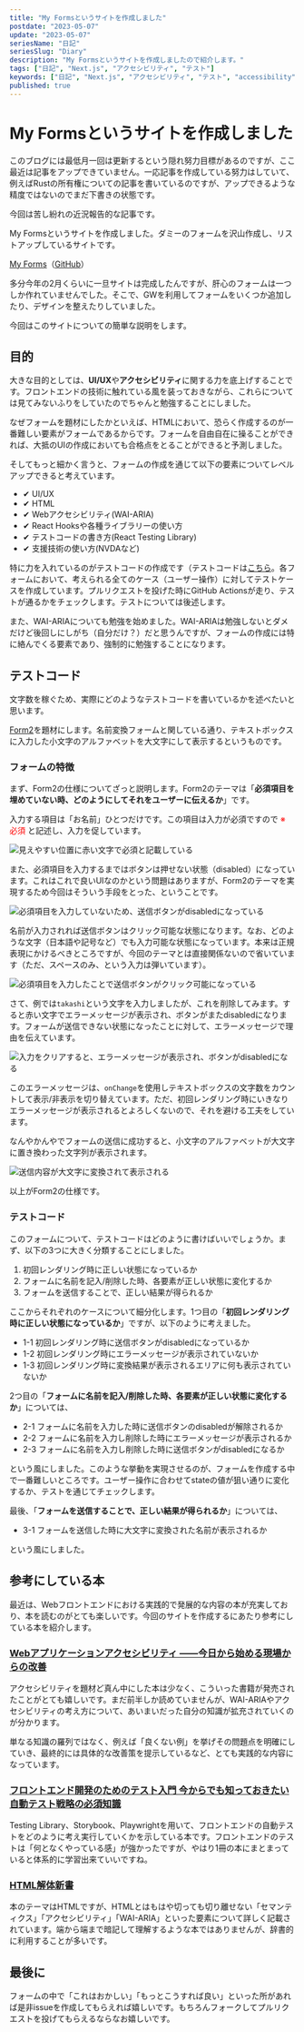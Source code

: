 ```yaml
---
title: "My Formsというサイトを作成しました"
postdate: "2023-05-07"
update: "2023-05-07"
seriesName: "日記"
seriesSlug: "Diary"
description: "My Formsというサイトを作成しましたので紹介します。"
tags: ["日記", "Next.js", "アクセシビリティ", "テスト"]
keywords: ["日記", "Next.js", "アクセシビリティ", "テスト", "accessibility", "test", "React Testing Library"]
published: true
---
```


# My Formsというサイトを作成しました

このブログには最低月一回は更新するという隠れ努力目標があるのですが、ここ最近は記事をアップできていません。一応記事を作成している努力はしていて、例えばRustの所有権についての記事を書いているのですが、アップできるような精度ではないのでまだ下書きの状態です。

今回は苦し紛れの近況報告的な記事です。

My Formsというサイトを作成しました。ダミーのフォームを沢山作成し、リストアップしているサイトです。

[My Forms](https://myforms.toriwatari.work/)（[GitHub](https://github.com/kento-yoshidu/MyForms)）

多分今年の2月くらいに一旦サイトは完成したんですが、肝心のフォームは一つしか作れていませんでした。そこで、GWを利用してフォームをいくつか追加したり、デザインを整えたりしていました。

今回はこのサイトについての簡単な説明をします。

## 目的

大きな目的としては、**UI/UX**や**アクセシビリティ**に関する力を底上げすることです。フロントエンドの技術に触れている風を装っておきながら、これらについては見てみないふりをしていたのでちゃんと勉強することにしました。

なぜフォームを題材にしたかといえば、HTMLにおいて、恐らく作成するのが一番難しい要素がフォームであるからです。フォームを自由自在に操ることができれば、大抵のUIの作成においても合格点をとることができると予測しました。

そしてもっと細かく言うと、フォームの作成を通じて以下の要素についてレベルアップできると考えています。

- ✔ UI/UX
- ✔ HTML
- ✔ Webアクセシビリティ(WAI-ARIA)
- ✔ React Hooksや各種ライブラリーの使い方
- ✔ テストコードの書き方(React Testing Library)
- ✔ 支援技術の使い方(NVDAなど)

特に力を入れているのがテストコードの作成です（テストコードは[こちら](https://github.com/kento-yoshidu/MyForms/tree/main/__tests__）で確認できます)。各フォームにおいて、考えられる全てのケース（ユーザー操作）に対してテストケースを作成しています。プルリクエストを投げた時にGitHub Actionsが走り、テストが通るかをチェックします。テストについては後述します。

また、WAI-ARIAについても勉強を始めました。WAI-ARIAは勉強しないとダメだけど後回しにしがち（自分だけ？）だと思うんですが、フォームの作成には特に絡んでくる要素であり、強制的に勉強することになります。

## テストコード

文字数を稼ぐため、実際にどのようなテストコードを書いているかを述べたいと思います。

[Form2](https://myforms.toriwatari.work/form2)を題材にします。名前変換フォームと関している通り、テキストボックスに入力した小文字のアルファベットを大文字にして表示するというものです。

### フォームの特徴

まず、Form2の仕様についてざっと説明します。Form2のテーマは「**必須項目を埋めていない時、どのようにしてそれをユーザーに伝えるか**」です。

入力する項目は「お名前」ひとつだけです。この項目は入力が必須ですので <span style="color: red">※ 必須</span> と記述し、入力を促しています。

![見えやすい位置に赤い文字で必須と記載している](./images/image01.png)

また、必須項目を入力するまではボタンは押せない状態（disabled）になっています。これはこれで良いUIなのかという問題はありますが、Form2のテーマを実現するため今回はそういう手段をとった、ということです。

![必須項目を入力していないため、送信ボタンがdisabledになっている](./images/image02.png)

名前が入力されれば送信ボタンはクリック可能な状態になります。なお、どのような文字（日本語や記号など）でも入力可能な状態になっています。本来は正規表現にかけるべきところですが、今回のテーマとは直接関係ないので省いています（ただ、スペースのみ、という入力は弾いています）。

![必須項目を入力したことで送信ボタンがクリック可能になっている](./images/image03.png)

さて、例では`takashi`という文字を入力しましたが、これを削除してみます。すると赤い文字でエラーメッセージが表示され、ボタンがまたdisabledになります。フォームが送信できない状態になったことに対して、エラーメッセージで理由を伝えています。

![入力をクリアすると、エラーメッセージが表示され、ボタンがdisabledになる](./images/image04.png)

このエラーメッセージは、`onChange`を使用しテキストボックスの文字数をカウントして表示/非表示を切り替えています。ただ、初回レンダリング時にいきなりエラーメッセージが表示されるとよろしくないので、それを避ける工夫をしています。

なんやかんやでフォームの送信に成功すると、小文字のアルファベットが大文字に置き換わった文字列が表示されます。

![送信内容が大文字に変換されて表示される](./images/image05.png)

以上がForm2の仕様です。

### テストコード

このフォームについて、テストコードはどのように書けばいいでしょうか。まず、以下の3つに大きく分類することにしました。

1. 初回レンダリング時に正しい状態になっているか
2. フォームに名前を記入/削除した時、各要素が正しい状態に変化するか
3. フォームを送信することで、正しい結果が得られるか

ここからそれぞれのケースについて細分化します。1つ目の「**初回レンダリング時に正しい状態になっているか**」ですが、以下のように考えました。

- 1-1 初回レンダリング時に送信ボタンがdisabledになっているか
- 1-2 初回レンダリング時にエラーメッセージが表示されていないか
- 1-3 初回レンダリング時に変換結果が表示されるエリアに何も表示されていないか

2つ目の「**フォームに名前を記入/削除した時、各要素が正しい状態に変化するか**」については、

- 2-1 フォームに名前を入力した時に送信ボタンのdisabledが解除されるか
- 2-2 フォームに名前を入力し削除した時にエラーメッセージが表示されるか
- 2-3 フォームに名前を入力し削除した時に送信ボタンがdisabledになるか

という風にしました。このような挙動を実現させるのが、フォームを作成する中で一番難しいところです。ユーザー操作に合わせてstateの値が狙い通りに変化するか、テストを通じてチェックします。

最後、「**フォームを送信することで、正しい結果が得られるか**」については、

- 3-1 フォームを送信した時に大文字に変換された名前が表示されるか

という風にしました。

## 参考にしている本

最近は、Webフロントエンドにおける実践的で発展的な内容の本が充実しており、本を読むのがとても楽しいです。今回のサイトを作成するにあたり参考にしている本を紹介します。

### [Webアプリケーションアクセシビリティ ――今日から始める現場からの改善](https://gihyo.jp/book/2023/978-4-297-13366-5)

アクセシビリティを題材ど真ん中にした本は少なく、こういった書籍が発売されたことがとても嬉しいです。まだ前半しか読めていませんが、WAI-ARIAやアクセシビリティの考え方について、あいまいだった自分の知識が拡充されていくのが分かります。

単なる知識の羅列ではなく、例えば「良くない例」を挙げその問題点を明確にしていき、最終的には具体的な改善策を提示しているなど、とても実践的な内容になっています。

### [フロントエンド開発のためのテスト入門 今からでも知っておきたい自動テスト戦略の必須知識](https://www.shoeisha.co.jp/book/detail/9784798178639)

Testing Library、Storybook、Playwrightを用いて、フロントエンドの自動テストをどのように考え実行していくかを示している本です。フロントエンドのテストは「何となくやっている感」が強かったですが、やはり1冊の本にまとまっていると体系的に学習出来ていいですね。

### [HTML解体新書](https://www.borndigital.co.jp/book/25999.html)

本のテーマはHTMLですが、HTMLとはもはや切っても切り離せない「セマンティクス」「アクセシビリティ」「WAI-ARIA」といった要素について詳しく記載されています。端から端まで暗記して理解するような本ではありませんが、辞書的に利用することが多いです。

## 最後に

フォームの中で「これはおかしい」「もっとこうすれば良い」といった所があれば是非issueを作成してもらえれば嬉しいです。もちろんフォークしてプルリクエストを投げてもらえるならなお嬉しいです。
